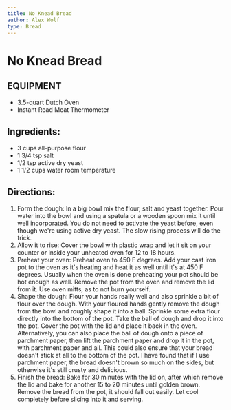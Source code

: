```yaml
---
title: No Knead Bread
author: Alex Wolf
type: Bread
---
```


# No Knead Bread

## EQUIPMENT

* 3.5-quart Dutch Oven
* Instant Read Meat Thermometer

## Ingredients:

* 3 cups all-purpose flour
* 1 3/4 tsp salt
* 1/2 tsp active dry yeast
* 1 1/2 cups water room temperature

## Directions:

1. Form the dough: In a big bowl mix the flour, salt and yeast together. Pour water into the bowl and using a spatula or a wooden spoon mix it until well incorporated. You do not need to activate the yeast before, even though we're using active dry yeast. The slow rising process will do the trick.
1. Allow it to rise: Cover the bowl with plastic wrap and let it sit on your counter or inside your unheated oven for 12 to 18 hours.
1. Preheat your oven: Preheat oven to 450 F degrees. Add your cast iron pot to the oven as it's heating and heat it as well until it's at 450 F degrees. Usually when the oven is done preheating your pot should be hot enough as well. Remove the pot from the oven and remove the lid from it. Use oven mitts, as to not burn yourself.
1. Shape the dough: Flour your hands really well and also sprinkle a bit of flour over the dough. With your floured hands gently remove the dough from the bowl and roughly shape it into a ball. Sprinkle some extra flour directly into the bottom of the pot. Take the ball of dough and drop it into the pot. Cover the pot with the lid and place it back in the oven. Alternatively, you can also place the ball of dough onto a piece of parchment paper, then lift the parchment paper and drop it in the pot, with parchment paper and all. This could also ensure that your bread doesn't stick at all to the bottom of the pot. I have found that if I use parchment paper, the bread doesn't brown so much on the sides, but otherwise it's still crusty and delicious.
1. Finish the bread: Bake for 30 minutes with the lid on, after which remove the lid and bake for another 15 to 20 minutes until golden brown. Remove the bread from the pot, it should fall out easily. Let cool completely before slicing into it and serving.

